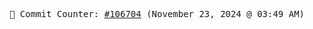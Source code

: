 <p align="center">
    <samp>
        📮 Commit Counter: <a href="https://github.com/Javascript-void0/Javascript-void0/commits/main">#106704</a> (November 23, 2024 @ 03:49 AM)
    </samp>
</p>